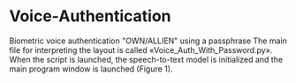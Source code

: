 # Voice-Authentication
Biometric voice authentication "OWN/ALLIEN" using a passphrase
The main file for interpreting the layout is called «Voice_Auth_With_Password.py». When the script is launched, the speech-to-text model is initialized and the main program window is launched (Figure 1).
